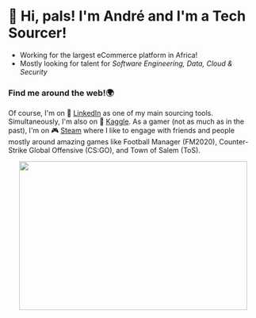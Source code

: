 # 👋 Hi, pals! I'm André and I'm a Tech Sourcer!
- Working for the largest eCommerce platform in Africa!
- Mostly looking for talent for _Software Engineering, Data, Cloud & Security_


### Find me around the web!🌍
Of course, I'm on 🧐 [LinkedIn](https://www.linkedin.com/in/andréfmmartins/) as one of my main sourcing tools. Simultaneously, I'm also on 🦆 [Kaggle](https://www.kaggle.com/andrefmmartins). As a gamer (not as much as in the past), I'm on 🎮 [Steam](https://steamcommunity.com/id/dragonforcept/) where I like to engage with friends and people mostly around amazing games like Football Manager (FM2020), Counter-Strike Global Offensive (CS:GO), and Town of Salem (ToS).


<p align="center">
<img width="460" height="300" src="https://media.giphy.com/media/L0VPYNJTE8mONvdAJe/giphy.gif">
</p>


<!--
**andrefmmartins/andrefmmartins** is a ✨ _special_ ✨ repository because its `README.md` (this file) appears on your GitHub profile.

Here are some ideas to get you started:

- 🔭 I’m currently working on ...
- 🌱 I’m currently learning ...
- 👯 I’m looking to collaborate on ...
- 🤔 I’m looking for help with ...
- 💬 Ask me about ...
- 📫 How to reach me: ...
- 😄 Pronouns: ...
- ⚡ Fun fact: ...
-->
